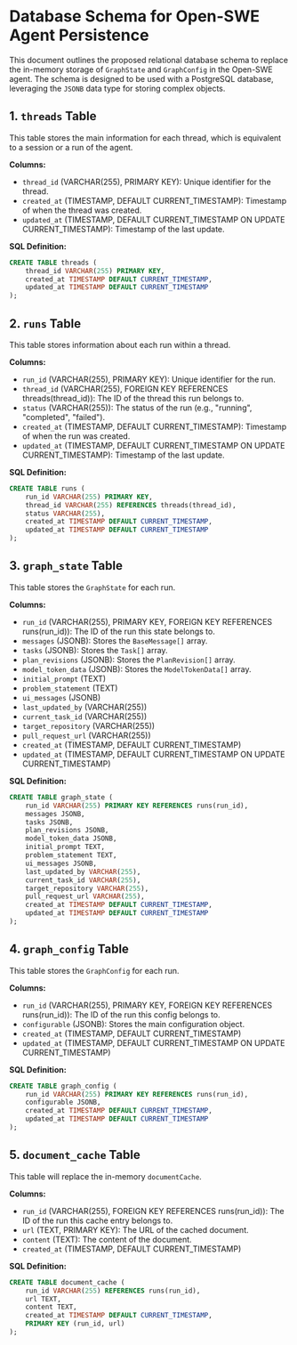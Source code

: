 # Database Schema for Open-SWE Agent Persistence

This document outlines the proposed relational database schema to replace the in-memory storage of `GraphState` and `GraphConfig` in the Open-SWE agent. The schema is designed to be used with a PostgreSQL database, leveraging the `JSONB` data type for storing complex objects.

## 1. `threads` Table

This table stores the main information for each thread, which is equivalent to a session or a run of the agent.

**Columns:**

-   `thread_id` (VARCHAR(255), PRIMARY KEY): Unique identifier for the thread.
-   `created_at` (TIMESTAMP, DEFAULT CURRENT_TIMESTAMP): Timestamp of when the thread was created.
-   `updated_at` (TIMESTAMP, DEFAULT CURRENT_TIMESTAMP ON UPDATE CURRENT_TIMESTAMP): Timestamp of the last update.

**SQL Definition:**

```sql
CREATE TABLE threads (
    thread_id VARCHAR(255) PRIMARY KEY,
    created_at TIMESTAMP DEFAULT CURRENT_TIMESTAMP,
    updated_at TIMESTAMP DEFAULT CURRENT_TIMESTAMP
);
```

## 2. `runs` Table

This table stores information about each run within a thread.

**Columns:**

-   `run_id` (VARCHAR(255), PRIMARY KEY): Unique identifier for the run.
-   `thread_id` (VARCHAR(255), FOREIGN KEY REFERENCES threads(thread_id)): The ID of the thread this run belongs to.
-   `status` (VARCHAR(255)): The status of the run (e.g., "running", "completed", "failed").
-   `created_at` (TIMESTAMP, DEFAULT CURRENT_TIMESTAMP): Timestamp of when the run was created.
-   `updated_at` (TIMESTAMP, DEFAULT CURRENT_TIMESTAMP ON UPDATE CURRENT_TIMESTAMP): Timestamp of the last update.

**SQL Definition:**

```sql
CREATE TABLE runs (
    run_id VARCHAR(255) PRIMARY KEY,
    thread_id VARCHAR(255) REFERENCES threads(thread_id),
    status VARCHAR(255),
    created_at TIMESTAMP DEFAULT CURRENT_TIMESTAMP,
    updated_at TIMESTAMP DEFAULT CURRENT_TIMESTAMP
);
```

## 3. `graph_state` Table

This table stores the `GraphState` for each run.

**Columns:**

-   `run_id` (VARCHAR(255), PRIMARY KEY, FOREIGN KEY REFERENCES runs(run_id)): The ID of the run this state belongs to.
-   `messages` (JSONB): Stores the `BaseMessage[]` array.
-   `tasks` (JSONB): Stores the `Task[]` array.
-   `plan_revisions` (JSONB): Stores the `PlanRevision[]` array.
-   `model_token_data` (JSONB): Stores the `ModelTokenData[]` array.
-   `initial_prompt` (TEXT)
-   `problem_statement` (TEXT)
-   `ui_messages` (JSONB)
-   `last_updated_by` (VARCHAR(255))
-   `current_task_id` (VARCHAR(255))
-   `target_repository` (VARCHAR(255))
-   `pull_request_url` (VARCHAR(255))
-   `created_at` (TIMESTAMP, DEFAULT CURRENT_TIMESTAMP)
-   `updated_at` (TIMESTAMP, DEFAULT CURRENT_TIMESTAMP ON UPDATE CURRENT_TIMESTAMP)

**SQL Definition:**

```sql
CREATE TABLE graph_state (
    run_id VARCHAR(255) PRIMARY KEY REFERENCES runs(run_id),
    messages JSONB,
    tasks JSONB,
    plan_revisions JSONB,
    model_token_data JSONB,
    initial_prompt TEXT,
    problem_statement TEXT,
    ui_messages JSONB,
    last_updated_by VARCHAR(255),
    current_task_id VARCHAR(255),
    target_repository VARCHAR(255),
    pull_request_url VARCHAR(255),
    created_at TIMESTAMP DEFAULT CURRENT_TIMESTAMP,
    updated_at TIMESTAMP DEFAULT CURRENT_TIMESTAMP
);
```

## 4. `graph_config` Table

This table stores the `GraphConfig` for each run.

**Columns:**

-   `run_id` (VARCHAR(255), PRIMARY KEY, FOREIGN KEY REFERENCES runs(run_id)): The ID of the run this config belongs to.
-   `configurable` (JSONB): Stores the main configuration object.
-   `created_at` (TIMESTAMP, DEFAULT CURRENT_TIMESTAMP)
-   `updated_at` (TIMESTAMP, DEFAULT CURRENT_TIMESTAMP ON UPDATE CURRENT_TIMESTAMP)

**SQL Definition:**

```sql
CREATE TABLE graph_config (
    run_id VARCHAR(255) PRIMARY KEY REFERENCES runs(run_id),
    configurable JSONB,
    created_at TIMESTAMP DEFAULT CURRENT_TIMESTAMP,
    updated_at TIMESTAMP DEFAULT CURRENT_TIMESTAMP
);
```

## 5. `document_cache` Table

This table will replace the in-memory `documentCache`.

**Columns:**

-   `run_id` (VARCHAR(255), FOREIGN KEY REFERENCES runs(run_id)): The ID of the run this cache entry belongs to.
-   `url` (TEXT, PRIMARY KEY): The URL of the cached document.
-   `content` (TEXT): The content of the document.
-   `created_at` (TIMESTAMP, DEFAULT CURRENT_TIMESTAMP)

**SQL Definition:**

```sql
CREATE TABLE document_cache (
    run_id VARCHAR(255) REFERENCES runs(run_id),
    url TEXT,
    content TEXT,
    created_at TIMESTAMP DEFAULT CURRENT_TIMESTAMP,
    PRIMARY KEY (run_id, url)
);
```
